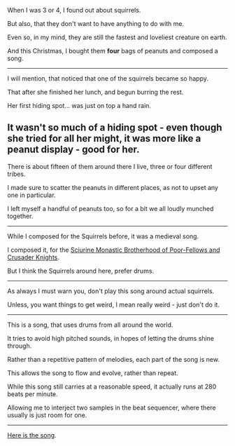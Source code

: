 When I was 3 or 4,
I found out about squirrels.

But also,
that they don't want to have anything to do with me.

Even so, in my mind,
they are still the fastest and loveliest creature on earth.

And this Christmas,
I bought them __four__ bags of peanuts and composed a song.

---

I will mention,
that noticed that one of the squirrels became so happy.

That after she finished her lunch,
and begun burring the rest.

Her first hiding spot...
was just on top a hand rain.

It wasn't so much of a hiding spot - even though she tried for all her might,
it was more like a peanut display - good for her.
---

There is about fifteen of them around there I live,
three or four different tribes.

I made sure to scatter the peanuts in different places,
as not to upset any one in particular.

I left myself a handful of peanuts too,
so for a bit we all loudly munched together.

---

While I composed for the Squirrels before,
it was a medieval song.

I composed it,
for the [Sciurine Monastic Brotherhood of Poor-Fellows and Crusader Knights][1].

But I think the Squirrels around here,
prefer drums.

---

As always I must warn you,
don't play this song around actual squirrels.

Unless, you want things to get weird,
I mean really weird - just don't do it.

---

This is a song,
that uses drums from all around the world.

It tries to avoid high pitched sounds,
in hopes of letting the drums shine through.

Rather than a repetitive pattern of melodies,
each part of the song is new.

This allows the song to flow and evolve,
rather than repeat.

While this song still carries at a reasonable speed,
it actually runs at 280 beats per minute.

Allowing me to interject two samples in the beat sequencer,
where there usually is just room for one.

---

[Here is the song][2].

[1]: https://scp-wiki.wikidot.com/scp-2050
[2]: /audio/squirrel-song.mp3
